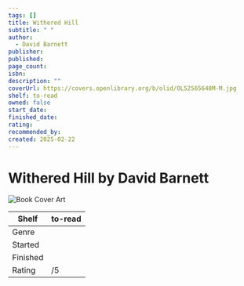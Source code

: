 ```yaml
---
tags: []
title: Withered Hill
subtitle: " "
author:
  - David Barnett
publisher: 
published: 
page_count: 
isbn: 
description: ""
coverUrl: https://covers.openlibrary.org/b/olid/OL52565648M-M.jpg
shelf: to-read
owned: false
start_date: 
finished_date: 
rating: 
recommended_by: 
created: 2025-02-22
---
```


# Withered Hill by David Barnett

![Book Cover Art](https://covers.openlibrary.org/b/olid/OL52565648M-M.jpg)

| Shelf | to-read |
| --- | --- |
| Genre |  |
| Started |  |
| Finished |  |
| Rating | /5 |

